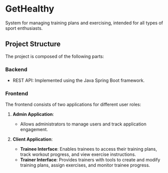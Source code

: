 # GetHealthy
System for managing training plans and exercising, intended for all types of sport enthusiasts.



## Project Structure

The project is composed of the following parts:

### Backend
- REST API: Implemented using the Java Spring Boot framework.
### Frontend
The frontend consists of two applications for different user roles:

1. **Admin Application**: 
   - Allows administrators to manage users and track application engagement.
   
2. **Client Application**:
   - **Trainee Interface**: Enables trainees to access their training plans, track workout progress, and view exercise instructions.
   - **Trainer Interface**: Provides trainers with tools to create and modify training plans, assign exercises, and monitor trainee progress.
